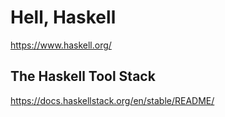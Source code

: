 # Hell, Haskell

https://www.haskell.org/

## The Haskell Tool Stack

https://docs.haskellstack.org/en/stable/README/
